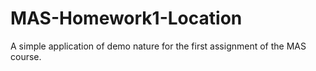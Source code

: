 # MAS-Homework1-Location
A simple application of demo nature for the first assignment of the MAS course. 
